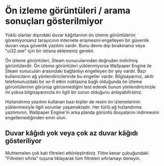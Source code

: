 # Ön izleme görüntüleri / arama sonuçları gösterilmiyor

Yüklü olanlar dışındaki duvar kâğıtlarının ön izleme görüntülerini göremiyorsanız tarayıcının internete erişmesini engelleyen bir güvenlik duvarı veya güvenlik yazılımı vardır. Bunu devre dışı bırakmanız veya "ui32.exe" için bir istisna eklemeniz gerekir.

Ön izleme görüntüleri, Steam sunucularından doğrudan indirilmiş görüntülerdir. Ön izleme görüntüleri yüklenmiyorsa Wallpaper Engine ile Steam sunucuları arasındaki bağlantıyı engelleyen bir şey vardır. Bazı kullanıcıların ağ yönlendiricilerinde bu engeller vardır. Bilgisayarınız, akıllı telefonunuzdaki bir wi-fi etkin noktasına bağlı olduğunda ön izleme görüntülerinin görünüp görünmediğini test ederek bunun yönlendiricinizle mi yoksa bilgisayarınızla mı ilgili bir sorun olduğunu anlayabilirsiniz.

*Hızlandırma yazılımı* kullanan bazı kişiler de resim ön izlemelerinin yüklenmesiyle ilgili sorunlar yaşamaktadır. Her türlü ağ hızlandırma yazılımının, Wallpaper Engine'in arka planda görüntü dosyalarını indirmesini engellemediğinden emin olun.

## Duvar kâğıdı yok veya çok az duvar kâğıdı gösteriliyor

Muhtemelen çok katı filtreleri etkinleştirdiniz. Filtre kenar çubuğundaki "Filtreleri sıfırla" tuşuna tıklayarak tüm filtreleri sıfırlamayı deneyin.